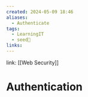 ```yaml
---
created: 2024-05-09 18:46
aliases:
  - Authenticate
tags:
  - LearningIT
  - seed🌱
links:
---
```


link: [[Web Security]]

# Authentication

